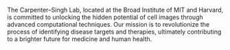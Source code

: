 The Carpenter–Singh Lab, located at the Broad Institute of MIT and Harvard, is committed to unlocking the hidden potential of cell images through advanced computational techniques. 
Our mission is to revolutionize the process of identifying disease targets and therapies, ultimately contributing to a brighter future for medicine and human health.

